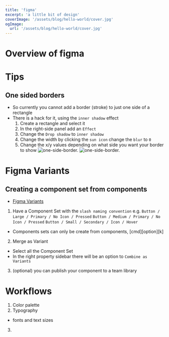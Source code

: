 ```yaml
---
title: 'figma'
excerpt: 'a little bit of design'
coverImage: '/assets/blog/hello-world/cover.jpg'
ogImage:
  url: '/assets/blog/hello-world/cover.jpg'
---
```


# Overview of figma

# Tips

## One sided borders

- So currently you cannot add a border (stroke) to just one side of a rectangle
- There is a hack for it, using the `inner shadow` effect
  1. Create a rectangle and select it
  2. In the right-side panel add an `Effect`
  3. Change the `Drop shadow` to `inner shadow`
  4. Change the width by clicking the `sun icon` change the `blur` to `0`
  5. Change the x/y values depending on what side you want your border to show
    ![one-side-border.](/assets/blog/figma/one-side-border-x-y.png)
    ![one-side-border.](/assets/blog/figma/one-side-border.png)



# Figma Variants

## Creating a component set from components
- [Figma Variants](https://www.youtube.com/watch?v=y29Xwt9dET0&t=351s)
1. Have a Component Set with the `slash naming convention`
  e.g. 
    `Button / Large / Primary / No Icon / Pressed`
    `Button / Medium / Primary / No Icon / Pressed`
    `Button / Small / Secondary / Icon / Hover`
  - Components sets can only be create from components, [cmd][option][k]
2. Merge as Variant
  - Select all the Component Set
  - In the right property sidebar there will be an option to `Combine as Variants`
3. (optional) you can publish your component to a team library









# Workflows
1. Color palette
2. Typography
  - fonts and text sizes
3. 